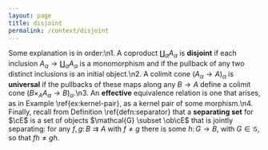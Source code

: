 ```yaml
---
layout: page
title: disjoint
permalink: /context/disjoint
---
```

Some explanation is in order:\n1. A coproduct $\coprod_\alpha A_\alpha$ is **disjoint** if each inclusion $A_\alpha \to \coprod_\alpha A_\alpha$ is a monomorphism and if the pullback of any two distinct inclusions is an initial object.\n2. A colimit cone $(A_\alpha \to A)_\alpha$ is **universal** if the pullbacks of these maps along any $B \to A$ define a colimit cone $(B \times_A A_\alpha \to B)_\alpha$.\n3. An **effective** equivalence relation is one that arises, as in Example \ref{ex:kernel-pair}, as a kernel pair of some morphism.\n4. Finally, recall from Definition \ref{defn:separator} that a **separating set** for $\cE$ is a set of objects $\mathcal{G} \subset \ob\cE$ that is jointly separating: for any $f,g \colon B \rightrightarrows A$ with $f \neq g$ there is some $h \colon G \to B$, with $G \in \mathcal{G}$, so that $fh \neq gh$.
